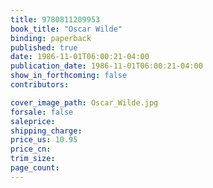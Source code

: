 ```yaml
---
title: 9780811209953
book_title: "Oscar Wilde"
binding: paperback
published: true
date: 1986-11-01T06:00:21-04:00
publication_date: 1986-11-01T06:00:21-04:00
show_in_forthcoming: false
contributors:

cover_image_path: Oscar_Wilde.jpg
forsale: false
saleprice:
shipping_charge:
price_us: 10.95
price_cn:
trim_size:
page_count:
---
```


